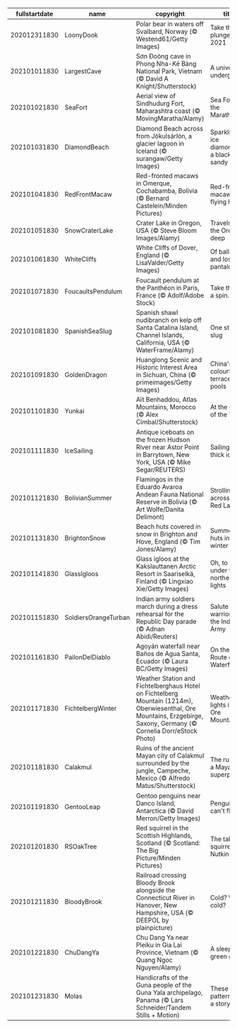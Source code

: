 |fullstartdate|name|copyright|title|image|
|--|--|--|--|--|
202012311830|LoonyDook|Polar bear in waters off Svalbard, Norway (© Westend61/Getty Images)|Take the plunge into 2021|![](/en-IN/2021/01/202012311830LoonyDook.jpg)|
202101011830|LargestCave|Sơn Đoòng cave in Phong Nha-Kẻ Bàng National Park, Vietnam (© David A Knight/Shutterstock)|A universe underground|![](/en-IN/2021/01/202101011830LargestCave.jpg)|
202101021830|SeaFort|Aerial view of Sindhudurg Fort, Maharashtra coast (© MovingMaratha/Alamy)|Sea Fort of the Marathas|![](/en-IN/2021/01/202101021830SeaFort.jpg)|
202101031830|DiamondBeach|Diamond Beach across from Jökulsárlón, a glacier lagoon in Iceland (© surangaw/Getty Images)|Sparkling ice diamonds on a black sandy beach|![](/en-IN/2021/01/202101031830DiamondBeach.jpg)|
202101041830|RedFrontMacaw|Red-fronted macaws in Omerque, Cochabamba, Bolivia (© Bernard Castelein/Minden Pictures)|Red-fronted macaws flying high|![](/en-IN/2021/01/202101041830RedFrontMacaw.jpg)|
202101051830|SnowCraterLake|Crater Lake in Oregon, USA (© Steve Bloom Images/Alamy)|Travels to the Oregon deep|![](/en-IN/2021/01/202101051830SnowCraterLake.jpg)|
202101061830|WhiteCliffs|White Cliffs of Dover, England (© LisaValder/Getty Images)|Of balloons and lost pantaloons|![](/en-IN/2021/01/202101061830WhiteCliffs.jpg)|
202101071830|FoucaultsPendulum|Foucault pendulum at the Panthéon in Paris, France (© Adolf/Adobe Stock)|Take this for a spin...|![](/en-IN/2021/01/202101071830FoucaultsPendulum.jpg)|
202101081830|SpanishSeaSlug|Spanish shawl nudibranch on kelp off Santa Catalina Island, Channel Islands, California, USA (© WaterFrame/Alamy)|One stylish slug|![](/en-IN/2021/01/202101081830SpanishSeaSlug.jpg)|
202101091830|GoldenDragon|Huanglong Scenic and Historic Interest Area in Sichuan, China (© primeimages/Getty Images)|China's colourful terraced pools|![](/en-IN/2021/01/202101091830GoldenDragon.jpg)|
202101101830|Yunkai|Aït Benhaddou, Atlas Mountains, Morocco (© Alex Cimbal/Shutterstock)|At the gates of the 'ksar'|![](/en-IN/2021/01/202101101830Yunkai.jpg)|
202101111830|IceSailing|Antique iceboats on the frozen Hudson River near Astor Point in Barrytown, New York, USA (© Mike Segar/REUTERS)|Sailing on thick ice|![](/en-IN/2021/01/202101111830IceSailing.jpg)|
202101121830|BolivianSummer|Flamingos in the Eduardo Avaroa Andean Fauna National Reserve in Bolivia (© Art Wolfe/Danita Delimont)|Strolling across the Red Lagoon|![](/en-IN/2021/01/202101121830BolivianSummer.jpg)|
202101131830|BrightonSnow|Beach huts covered in snow in Brighton and Hove, England (© Tim Jones/Alamy)|Summer huts in winter|![](/en-IN/2021/01/202101131830BrightonSnow.jpg)|
202101141830|GlassIgloos|Glass igloos at the Kakslauttanen Arctic Resort in Saariselkä, Finland (© Lingxiao Xie/Getty Images)|Oh, to sleep under the northern lights|![](/en-IN/2021/01/202101141830GlassIgloos.jpg)|
202101151830|SoldiersOrangeTurban|Indian army soldiers march during a dress rehearsal for the Republic Day parade (© Adnan Abidi/Reuters)|Salute to the warriors of the Indian Army|![](/en-IN/2021/01/202101151830SoldiersOrangeTurban.jpg)|
202101161830|PailonDelDiablo|Agoyán waterfall near Baños de Agua Santa, Ecuador (© Laura BC/Getty Images)|On the Route of the Waterfalls|![](/en-IN/2021/01/202101161830PailonDelDiablo.jpg)|
202101171830|FichtelbergWinter|Weather Station and Fichtelberghaus Hotel on Fichtelberg Mountain (1214m), Oberwiesenthal, Ore Mountains, Erzgebirge, Saxony, Germany (© Cornelia Dorr/eStock Photo)|Weather lights in the Ore Mountains|![](/en-IN/2021/01/202101171830FichtelbergWinter.jpg)|
202101181830|Calakmul|Ruins of the ancient Mayan city of Calakmul surrounded by the jungle, Campeche, Mexico (© Alfredo Matus/Shutterstock)|The ruins of a Mayan superpower|![](/en-IN/2021/01/202101181830Calakmul.jpg)|
202101191830|GentooLeap|Gentoo penguins near Danco Island, Antarctica (© David Merron/Getty Images)|Penguins can't fly!|![](/en-IN/2021/01/202101191830GentooLeap.jpg)|
202101201830|RSOakTree|Red squirrel in the Scottish Highlands, Scotland (© Scotland: The Big Picture/Minden Pictures)|The tale of squirrels like Nutkin|![](/en-IN/2021/01/202101201830RSOakTree.jpg)|
202101211830|BloodyBrook|Railroad crossing Bloody Brook alongside the Connecticut River in Hanover, New Hampshire, USA (© DEEPOL by plainpicture)|Cold? What cold?|![](/en-IN/2021/01/202101211830BloodyBrook.jpg)|
202101221830|ChuDangYa|Chu Dang Ya near Pleiku in Gia Lai Province, Vietnam (© Quang Ngoc Nguyen/Alamy)|A sleeping green giant|![](/en-IN/2021/01/202101221830ChuDangYa.jpg)|
202101231830|Molas|Handicrafts of the Guna people of the Guna Yala archipelago, Panama (© Lars Schneider/Tandem Stills + Motion)|These patterns tell a story|![](/en-IN/2021/01/202101231830Molas.jpg)|

